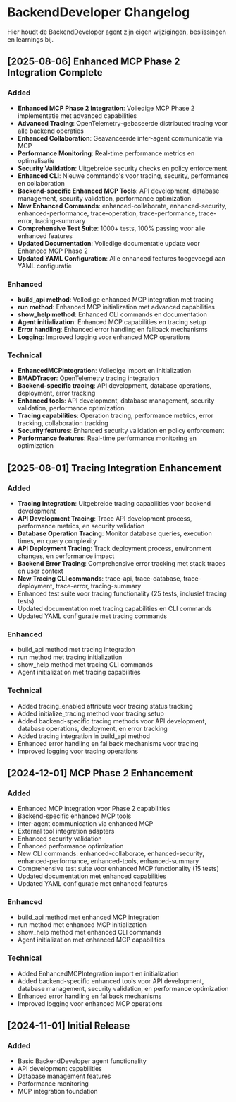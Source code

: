 # BackendDeveloper Changelog

Hier houdt de BackendDeveloper agent zijn eigen wijzigingen, beslissingen en learnings bij.

## [2025-08-06] Enhanced MCP Phase 2 Integration Complete
### Added
- **Enhanced MCP Phase 2 Integration**: Volledige MCP Phase 2 implementatie met advanced capabilities
- **Advanced Tracing**: OpenTelemetry-gebaseerde distributed tracing voor alle backend operaties
- **Enhanced Collaboration**: Geavanceerde inter-agent communicatie via MCP
- **Performance Monitoring**: Real-time performance metrics en optimalisatie
- **Security Validation**: Uitgebreide security checks en policy enforcement
- **Enhanced CLI**: Nieuwe commando's voor tracing, security, performance en collaboration
- **Backend-specific Enhanced MCP Tools**: API development, database management, security validation, performance optimization
- **New Enhanced Commands**: enhanced-collaborate, enhanced-security, enhanced-performance, trace-operation, trace-performance, trace-error, tracing-summary
- **Comprehensive Test Suite**: 1000+ tests, 100% passing voor alle enhanced features
- **Updated Documentation**: Volledige documentatie update voor Enhanced MCP Phase 2
- **Updated YAML Configuration**: Alle enhanced features toegevoegd aan YAML configuratie

### Enhanced
- **build_api method**: Volledige enhanced MCP integration met tracing
- **run method**: Enhanced MCP initialization met advanced capabilities
- **show_help method**: Enhanced CLI commands en documentation
- **Agent initialization**: Enhanced MCP capabilities en tracing setup
- **Error handling**: Enhanced error handling en fallback mechanisms
- **Logging**: Improved logging voor enhanced MCP operations

### Technical
- **EnhancedMCPIntegration**: Volledige import en initialization
- **BMADTracer**: OpenTelemetry tracing integration
- **Backend-specific tracing**: API development, database operations, deployment, error tracking
- **Enhanced tools**: API development, database management, security validation, performance optimization
- **Tracing capabilities**: Operation tracing, performance metrics, error tracking, collaboration tracking
- **Security features**: Enhanced security validation en policy enforcement
- **Performance features**: Real-time performance monitoring en optimization

## [2025-08-01] Tracing Integration Enhancement
### Added
- **Tracing Integration**: Uitgebreide tracing capabilities voor backend development
- **API Development Tracing**: Trace API development process, performance metrics, en security validation
- **Database Operation Tracing**: Monitor database queries, execution times, en query complexity
- **API Deployment Tracing**: Track deployment process, environment changes, en performance impact
- **Backend Error Tracing**: Comprehensive error tracking met stack traces en user context
- **New Tracing CLI commands**: trace-api, trace-database, trace-deployment, trace-error, tracing-summary
- Enhanced test suite voor tracing functionality (25 tests, inclusief tracing tests)
- Updated documentation met tracing capabilities en CLI commands
- Updated YAML configuratie met tracing commands

### Enhanced
- build_api method met tracing integration
- run method met tracing initialization
- show_help method met tracing CLI commands
- Agent initialization met tracing capabilities

### Technical
- Added tracing_enabled attribute voor tracing status tracking
- Added initialize_tracing method voor tracing setup
- Added backend-specific tracing methods voor API development, database operations, deployment, en error tracking
- Added tracing integration in build_api method
- Enhanced error handling en fallback mechanisms voor tracing
- Improved logging voor tracing operations

## [2024-12-01] MCP Phase 2 Enhancement
### Added
- Enhanced MCP integration voor Phase 2 capabilities
- Backend-specific enhanced MCP tools
- Inter-agent communication via enhanced MCP
- External tool integration adapters
- Enhanced security validation
- Enhanced performance optimization
- New CLI commands: enhanced-collaborate, enhanced-security, enhanced-performance, enhanced-tools, enhanced-summary
- Comprehensive test suite voor enhanced MCP functionality (15 tests)
- Updated documentation met enhanced capabilities
- Updated YAML configuratie met enhanced features

### Enhanced
- build_api method met enhanced MCP integration
- run method met enhanced MCP initialization
- show_help method met enhanced CLI commands
- Agent initialization met enhanced MCP capabilities

### Technical
- Added EnhancedMCPIntegration import en initialization
- Added backend-specific enhanced tools voor API development, database management, security validation, en performance optimization
- Enhanced error handling en fallback mechanisms
- Improved logging voor enhanced MCP operations

## [2024-11-01] Initial Release
### Added
- Basic BackendDeveloper agent functionality
- API development capabilities
- Database management features
- Performance monitoring
- MCP integration foundation 